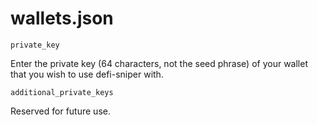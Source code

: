 # wallets.json

`private_key`

Enter the private key (64 characters, not the seed phrase) of your wallet that you wish to use defi-sniper with. 

`additional_private_keys`

Reserved for future use.
